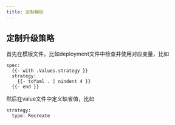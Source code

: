 ```yaml
---
title: 定制模板
---
```


## 定制升级策略

首先在模板文件，比如deployment文件中检查并使用对应变量，比如

```
spec:
  {{- with .Values.strategy }}
  strategy:
    {{- toYaml . | nindent 4 }}
  {{- end }}
```

然后在value文件中定义缺省值，比如

```
strategy:
  type: Recreate
```
